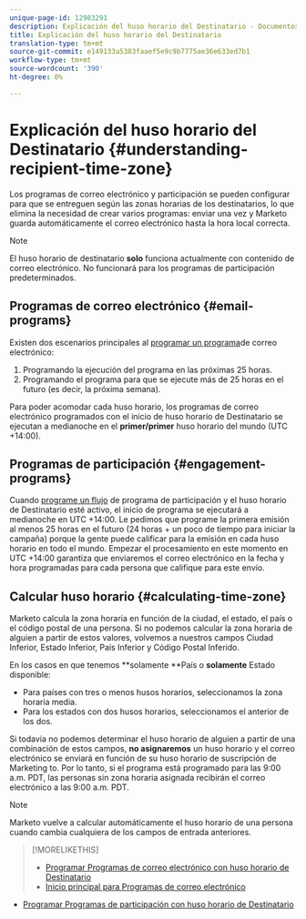 ```yaml
---
unique-page-id: 12983291
description: Explicación del huso horario del Destinatario - Documentos de marketing - Documentación del producto
title: Explicación del huso horario del Destinatario
translation-type: tm+mt
source-git-commit: e149133a5383faaef5e9c9b7775ae36e633ed7b1
workflow-type: tm+mt
source-wordcount: '390'
ht-degree: 0%

---
```



# Explicación del huso horario del Destinatario {#understanding-recipient-time-zone}

Los programas de correo electrónico y participación se pueden configurar para que se entreguen según las zonas horarias de los destinatarios, lo que elimina la necesidad de crear varios programas: enviar una vez y Marketo guarda automáticamente el correo electrónico hasta la hora local correcta.

>[!NOTE]
>
>El huso horario de destinatario **solo** funciona actualmente con contenido de correo electrónico. No funcionará para los programas de participación predeterminados.

## Programas de correo electrónico {#email-programs}

Existen dos escenarios principales al [programar un programa](schedule-email-programs-with-recipient-time-zone.md)de correo electrónico:

1. Programando la ejecución del programa en las próximas 25 horas.
1. Programando el programa para que se ejecute más de 25 horas en el futuro (es decir, la próxima semana).

Para poder acomodar cada huso horario, los programas de correo electrónico programados con el inicio de huso horario de Destinatario se ejecutan a medianoche en el **primer/primer** huso horario del mundo (UTC +14:00).

## Programas de participación {#engagement-programs}

Cuando [programe un flujo](../../../../../product-docs/email-marketing/drip-nurturing/engagement-program-streams/set-stream-cadence/schedule-engagement-programs-with-recipient-time-zone.md) de programa de participación y el huso horario de Destinatario esté activo, el inicio de programa se ejecutará a medianoche en UTC +14:00. Le pedimos que programe la primera emisión al menos 25 horas en el futuro (24 horas + un poco de tiempo para iniciar la campaña) porque la gente puede calificar para la emisión en cada huso horario en todo el mundo. Empezar el procesamiento en este momento en UTC +14:00 garantiza que enviaremos el correo electrónico en la fecha y hora programadas para cada persona que califique para este envío.

## Calcular huso horario {#calculating-time-zone}

Marketo calcula la zona horaria en función de la ciudad, el estado, el país o el código postal de una persona. Si no podemos calcular la zona horaria de alguien a partir de estos valores, volvemos a nuestros campos Ciudad Inferior, Estado Inferior, País Inferior y Código Postal Inferido.

En los casos en que tenemos **solamente **País o **solamente** Estado disponible:

* Para países con tres o menos husos horarios, seleccionamos la zona horaria media.
* Para los estados con dos husos horarios, seleccionamos el anterior de los dos.

Si todavía no podemos determinar el huso horario de alguien a partir de una combinación de estos campos, **no asignaremos** un huso horario y el correo electrónico se enviará en función de su huso horario de suscripción de Marketing to. Por lo tanto, si el programa está programado para las 9:00 a.m. PDT, las personas sin zona horaria asignada recibirán el correo electrónico a las 9:00 a.m. PDT.

>[!NOTE]
>
>Marketo vuelve a calcular automáticamente el huso horario de una persona cuando cambia cualquiera de los campos de entrada anteriores.

>[!MORELIKETHIS]
>
>* [Programar Programas de correo electrónico con huso horario de Destinatario](schedule-email-programs-with-recipient-time-zone.md)
>* [Inicio principal para Programas de correo electrónico](../../../../../product-docs/email-marketing/email-programs/email-program-actions/head-start-for-email-programs.md)

   >
   >
* [Programar Programas de participación con huso horario de Destinatario](../../../../../product-docs/email-marketing/drip-nurturing/engagement-program-streams/set-stream-cadence/schedule-engagement-programs-with-recipient-time-zone.md)

>



